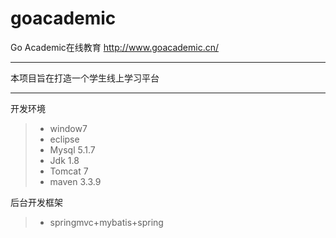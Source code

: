 # goacademic
Go Academic在线教育
http://www.goacademic.cn/

***
本项目旨在打造一个学生线上学习平台

***

开发环境 
> * window7
> * eclipse
> * Mysql 5.1.7
> * Jdk 1.8
> * Tomcat 7
> * maven 3.3.9


后台开发框架
> * springmvc+mybatis+spring

